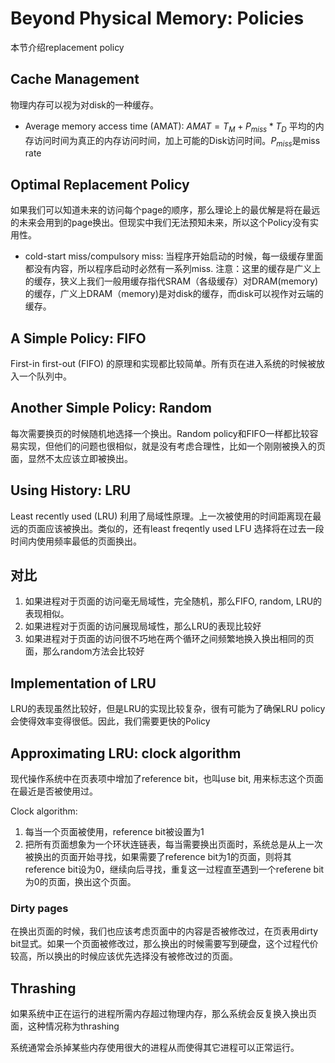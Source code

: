 # Beyond Physical Memory: Policies
本节介绍replacement policy

## Cache Management
物理内存可以视为对disk的一种缓存。

* Average memory access time (AMAT):
    $AMAT = T_M + P_{miss}*T_D$
平均的内存访问时间为真正的内存访问时间，加上可能的Disk访问时间。$P_{miss}$是miss rate

## Optimal Replacement Policy
如果我们可以知道未来的访问每个page的顺序，那么理论上的最优解是将在最远的未来会用到的page换出。但现实中我们无法预知未来，所以这个Policy没有实用性。

* cold-start miss/compulsory miss: 当程序开始启动的时候，每一级缓存里面都没有内容，所以程序启动时必然有一系列miss. 注意：这里的缓存是广义上的缓存，狭义上我们一般用缓存指代SRAM（各级缓存）对DRAM(memory)的缓存，广义上DRAM（memory)是对disk的缓存，而disk可以视作对云端的缓存。
  
## A Simple Policy: FIFO
First-in first-out (FIFO) 的原理和实现都比较简单。所有页在进入系统的时候被放入一个队列中。

## Another Simple Policy: Random
每次需要换页的时候随机地选择一个换出。Random policy和FIFO一样都比较容易实现，但他们的问题也很相似，就是没有考虑合理性，比如一个刚刚被换入的页面，显然不太应该立即被换出。

## Using History: LRU
Least recently used (LRU) 利用了局域性原理。上一次被使用的时间距离现在最远的页面应该被换出。类似的，还有least freqently used LFU 选择将在过去一段时间内使用频率最低的页面换出。

## 对比
1. 如果进程对于页面的访问毫无局域性，完全随机，那么FIFO, random, LRU的表现相似。
2. 如果进程对于页面的访问展现局域性，那么LRU的表现比较好
3. 如果进程对于页面的访问很不巧地在两个循环之间频繁地换入换出相同的页面，那么random方法会比较好

## Implementation of LRU
LRU的表现虽然比较好，但是LRU的实现比较复杂，很有可能为了确保LRU policy会使得效率变得很低。因此，我们需要更快的Policy

## Approximating LRU: clock algorithm
现代操作系统中在页表项中增加了reference bit，也叫use bit, 用来标志这个页面在最近是否被使用过。

Clock algorithm:
1. 每当一个页面被使用，reference bit被设置为1
2. 把所有页面想象为一个环状连链表，每当需要换出页面时，系统总是从上一次被换出的页面开始寻找，如果需要了reference bit为1的页面，则将其reference bit设为0，继续向后寻找，重复这一过程直至遇到一个referene bit为0的页面，换出这个页面。

### Dirty pages
在换出页面的时候，我们也应该考虑页面中的内容是否被修改过，在页表用dirty bit显式。如果一个页面被修改过，那么换出的时候需要写到硬盘，这个过程代价较高，所以换出的时候应该优先选择没有被修改过的页面。

## Thrashing
如果系统中正在运行的进程所需内存超过物理内存，那么系统会反复换入换出页面，这种情况称为thrashing

系统通常会杀掉某些内存使用很大的进程从而使得其它进程可以正常运行。



   


